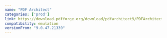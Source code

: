 ```yaml
---
name: "PDF Architect"
categories: ['prod']
link: https://download.pdfforge.org/download/pdfarchitect9/PDFArchitect-stable
compatibility: emulation
versionFrom: "9.0.47.21330"
---
```


